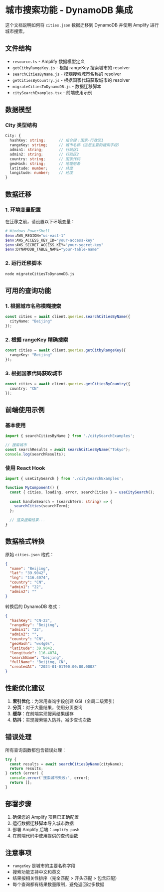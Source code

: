 # 城市搜索功能 - DynamoDB 集成

这个文档说明如何将 `cities.json` 数据迁移到 DynamoDB 并使用 Amplify 进行城市搜索。

## 文件结构

- `resource.ts` - Amplify 数据模型定义
- `getCitbyRangeKey.js` - 根据 rangeKey 搜索城市的 resolver
- `searchCitiesByName.js` - 模糊搜索城市名称的 resolver
- `getCitiesByCountry.js` - 根据国家代码获取城市的 resolver
- `migrateCitiesToDynamoDB.js` - 数据迁移脚本
- `citySearchExamples.tsx` - 前端使用示例

## 数据模型

### City 类型结构
```typescript
City: {
  hashKey: string;      // 组合键：国家-行政区1
  rangeKey: string;     // 城市名称（这是主要的搜索字段）
  admin1: string;       // 行政区1
  admin2: string;       // 行政区2
  country: string;      // 国家代码
  geoHash: string;      // 地理哈希
  latitude: number;     // 纬度
  longitude: number;    // 经度
}
```

## 数据迁移

### 1. 环境变量配置
在迁移之前，请设置以下环境变量：

```bash
# Windows PowerShell
$env:AWS_REGION="us-east-1"
$env:AWS_ACCESS_KEY_ID="your-access-key"
$env:AWS_SECRET_ACCESS_KEY="your-secret-key"
$env:DYNAMODB_TABLE_NAME="your-table-name"
```

### 2. 运行迁移脚本
```bash
node migrateCitiesToDynamoDB.js
```

## 可用的查询功能

### 1. 根据城市名称模糊搜索
```typescript
const cities = await client.queries.searchCitiesByName({
  cityName: "Beijing"
});
```

### 2. 根据 rangeKey 精确搜索
```typescript
const cities = await client.queries.getCitbyRangeKey({
  rangeKey: "Beijing"
});
```

### 3. 根据国家代码获取城市
```typescript
const cities = await client.queries.getCitiesByCountry({
  country: "CN"
});
```

## 前端使用示例

### 基本使用
```typescript
import { searchCitiesByName } from './citySearchExamples';

// 搜索城市
const searchResults = await searchCitiesByName("Tokyo");
console.log(searchResults);
```

### 使用 React Hook
```typescript
import { useCitySearch } from './citySearchExamples';

function MyComponent() {
  const { cities, loading, error, searchCities } = useCitySearch();
  
  const handleSearch = (searchTerm: string) => {
    searchCities(searchTerm);
  };
  
  // 渲染搜索结果...
}
```

## 数据格式转换

原始 `cities.json` 格式：
```json
{
  "name": "Beijing",
  "lat": "39.9042",
  "lng": "116.4074",
  "country": "CN",
  "admin1": "22",
  "admin2": ""
}
```

转换后的 DynamoDB 格式：
```json
{
  "hashKey": "CN-22",
  "rangeKey": "Beijing",
  "admin1": "22",
  "admin2": "",
  "country": "CN",
  "geoHash": "wx4g0s",
  "latitude": 39.9042,
  "longitude": 116.4074,
  "searchName": "beijing",
  "fullName": "Beijing, CN",
  "createdAt": "2024-01-01T00:00:00.000Z"
}
```

## 性能优化建议

1. **索引优化**：为常用查询字段创建 GSI（全局二级索引）
2. **分页**：对于大量结果，使用分页查询
3. **缓存**：在前端实现搜索结果缓存
4. **防抖**：实现搜索输入防抖，减少查询次数

## 错误处理

所有查询函数都包含错误处理：
```typescript
try {
  const results = await searchCitiesByName(cityName);
  return results;
} catch (error) {
  console.error('搜索城市失败:', error);
  return [];
}
```

## 部署步骤

1. 确保您的 Amplify 项目已正确配置
2. 运行数据迁移脚本导入城市数据
3. 部署 Amplify 后端：`amplify push`
4. 在前端代码中使用提供的查询函数

## 注意事项

- `rangeKey` 是城市的主要名称字段
- 搜索功能支持中文和英文
- 结果按相关性排序（完全匹配 > 开头匹配 > 包含匹配）
- 每个查询都有结果数量限制，避免返回过多数据
